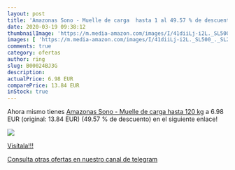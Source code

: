 ```yaml
---
layout: post
title: 'Amazonas Sono - Muelle de carga  hasta 1 al 49.57 % de descuento'
date: 2020-03-19 09:38:12
thumbnailImage: 'https://m.media-amazon.com/images/I/41diiLj-i2L._SL500_._SL200_.jpg'
images: [ 'https://m.media-amazon.com/images/I/41diiLj-i2L._SL500_._SL200_.jpg' ]
comments: true
category: ofertas
author: ring
slug: B00024BJ3G
description:
actualPrice: 6.98 EUR
comparePrice: 13.84 EUR
inStock: true
---
```


Ahora mismo tienes [Amazonas Sono - Muelle de carga  hasta 120 kg](https://www.amazon.com/dp/B00024BJ3G/?tag=redken08-20) a 6.98 EUR (original: 13.84 EUR) (49.57 %  de descuento) en el siguiente enlace!

[![](https://m.media-amazon.com/images/I/41diiLj-i2L._SL500_._SL200_.jpg)](https://www.amazon.com/dp/B00024BJ3G/?tag=redken08-20)

[Visítala!!!](https://www.amazon.com/dp/B00024BJ3G/?tag=redken08-20)

[Consulta otras ofertas en nuestro canal de telegram](https://t.me/s/ofertas25)
